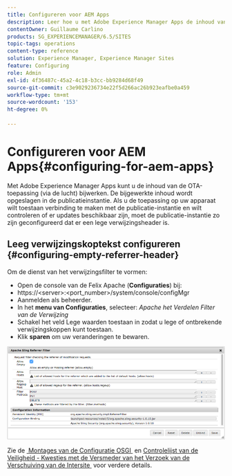 ```yaml
---
title: Configureren voor AEM Apps
description: Leer hoe u met Adobe Experience Manager Apps de inhoud van uw OTA-toepassing (via de lucht) kunt bijwerken.
contentOwner: Guillaume Carlino
products: SG_EXPERIENCEMANAGER/6.5/SITES
topic-tags: operations
content-type: reference
solution: Experience Manager, Experience Manager Sites
feature: Configuring
role: Admin
exl-id: 4f36487c-45a2-4c18-b3cc-bb9284d68f49
source-git-commit: c3e9029236734e22f5d266ac26b923eafbe0a459
workflow-type: tm+mt
source-wordcount: '153'
ht-degree: 0%

---
```


# Configureren voor AEM Apps{#configuring-for-aem-apps}

Met Adobe Experience Manager Apps kunt u de inhoud van de OTA-toepassing (via de lucht) bijwerken. De bijgewerkte inhoud wordt opgeslagen in de publicatieinstantie. Als u de toepassing op uw apparaat wilt toestaan verbinding te maken met de publicatie-instantie en wilt controleren of er updates beschikbaar zijn, moet de publicatie-instantie zo zijn geconfigureerd dat er een lege verwijzingsheader is.

## Leeg verwijzingskoptekst configureren {#configuring-empty-referrer-header}

Om de dienst van het verwijzingsfilter te vormen:

* Open de console van de Felix Apache (**Configuraties**) bij:
* https://&lt;server>:&lt;port_number>/system/console/configMgr
* Aanmelden als beheerder.
* In het **menu van Configuraties**, selecteer: *Apache het Verdelen Filter van de Verwijzing*
* Schakel het veld Lege waarden toestaan in zodat u lege of ontbrekende verwijzingskoppen kunt toestaan.
* Klik **sparen** om uw veranderingen te bewaren.

![&#x200B; chlimage_1-58 &#x200B;](assets/chlimage_1-58a.png)

Zie de [&#x200B; Montages van de Configuratie OSGI &#x200B;](/help/sites-deploying/osgi-configuration-settings.md) en [&#x200B; Controlelijst van de Veiligheid - Kwesties met de Versmeder van het Verzoek van de Verschuiving van de Intersite &#x200B;](/help/sites-administering/security-checklist.md#protect-against-cross-site-request-forgery) voor verdere details.
